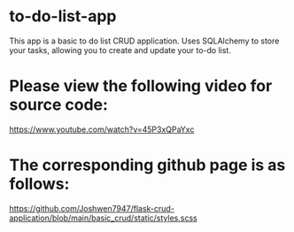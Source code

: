 # to-do-list-app
 This app is a basic to do list CRUD application.
 Uses SQLAlchemy to store your tasks, allowing you to create and update your to-do list.

# Please view the following video for source code:
https://www.youtube.com/watch?v=45P3xQPaYxc

# The corresponding github page is as follows:
https://github.com/Joshwen7947/flask-crud-application/blob/main/basic_crud/static/styles.scss
